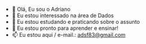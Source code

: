 - 👋 Olá, Eu sou o Adriano
- 👀 Eu estou interessado na área de Dados
- 🌱 Eu estou estudando e praticando sobre o assunto
- 💞️ Eu estou pronto para aprender e ensinar!
- 📫 Eu estou aqui / e-mail.: adsf83@gmail.com

<!---
ashow83/ashow83 is a ✨ special ✨ repository because its `README.md` (this file) appears on your GitHub profile.
You can click the Preview link to take a look at your changes.
--->
